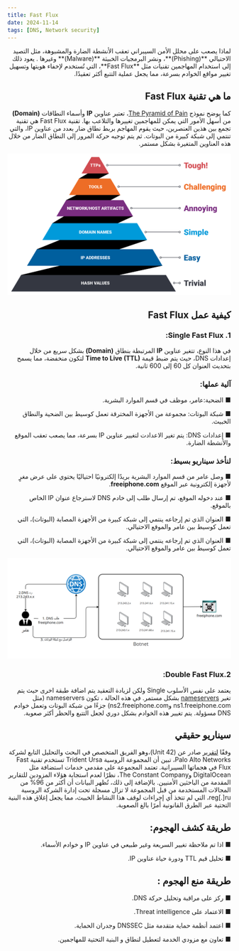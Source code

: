 ```yaml
---
title: Fast Flux
date: 2024-11-14 
tags: [DNS, Network security]
---
```

<div dir="rtl" markdown="1">
لماذا يصعب على محلل الأمن السيبراني تعقب الأنشطة الضارة والمشبوهة، مثل التصيد الاحتيالي **(Phishing)**، ونشر البرمجيات الخبيثة **(Malware)** وغيرها . يعود ذلك إلى استخدام المهاجمين تقنيات مثل **Fast Flux**، التي تُستخدم لإخفاء هويتها وتسهيل تغيير مواقع الخوادم بسرعة، مما يجعل عملية التتبع أكثر تعقيدًا.

## ما هي تقنية Fast Flux 
كما يوضح نموذج [The Pyramid of Pain](https://www.sans.org/tools/the-pyramid-of-pain/)، تعتبر عناوين **IP** وأسماء النطاقات **(Domain)** من أسهل الأمور التي يمكن للمهاجمين تغييرها والتلاعب بها. تقنية Fast Flux هي تقنية تجمع بين هذين العنصرين، حيث يقوم المهاجم بربط نطاق ضار بعدد من عناوين IP، والتي تنتمي إلى شبكة كبيرة من البوتات. ثم يتم توجيه حركة المرور إلى النطاق الضار من خلال هذه العناوين المتغيرة بشكل مستمر.


<img src="/assets/img/The_Pyramid_of_Pain.png" alt="The_Pyramid_of_Pain">

## كيفية عمل Fast Flux
### 1. Single Fast Flux:

في هذا النوع، تتغير عناوين **IP** المرتبطة بنطاق **(Domain)** بشكل سريع من خلال إعدادات DNS، حيث يتم ضبط قيمة **Time to Live (TTL)** لتكون منخفضة، مما يسمح بتحديث العنوان كل 60 إلى 600 ثانية.

### آلية عملها:
■ الضحية:عامر، موظف في قسم الموارد البشرية.

■ شبكة البوتات: مجموعة من الأجهزة المخترقة تعمل كوسيط بين الضحية والنطاق الخبيث.
  
■ إعدادات DNS: يتم تغير الاعدادت لتغيير عناوين IP بسرعة، مما يصعب تعقب الموقع والأنشطة الضارة.

### لنأخذ سيناريو بسيط:
 ■ وصل عامر من قسم الموارد البشرية بريدًا إلكترونيًا احتياليًا يحتوي على عرض مغرٍ لأجهزة إلكترونية عبر الموقع **freeiphone.com**.
 
 ■ عند دخوله الموقع، تم إرسال طلب إلى خادم DNS لاسترجاع عنوان IP الخاص بالموقع.
 
 ■ العنوان الذي تم إرجاعه ينتمي إلى شبكة كبيرة من الأجهزة المصابة (البوتات)، التي تعمل كوسيط بين عامر والموقع الاحتيالي.
 
 ■ العنوان الذي تم إرجاعه ينتمي إلى شبكة كبيرة من الأجهزة المصابة (البوتات)، التي تعمل كوسيط بين عامر والموقع الاحتيالي.
 


<img src="/assets/img/Amer_case.png" alt="Amer_case">

### 2.Double Fast Flux:
يعتمد على نفس الأسلوب Single  ولكن لزيادة التعقيد يتم  اضافة طبقة اخرى حيث يتم تغير [nameservers](https://en.wikipedia.org/wiki/Name_server) بشكل مستمر.
في هذه الحالة ، تكون nameservers (مثل ns1.freeiphone.com وns2.freeiphone.com) جزءًا من شبكة البوتات وتعمل خوادم DNS مسؤولة. يتم تغيير هذه الخوادم بشكل دوري لجعل التتبع والحظر أكثر صعوبة.

## سيناريو حقيقي

وفقًا [لتقرير](https://unit42.paloaltonetworks.com/trident-ursa/) صادر عن (Unit 42)،وهو الفريق المتخصص في البحث والتحليل التابع لشركة Palo Alto Networks، تبين أن المجموعة الروسية Trident Ursa تستخدم تقنية Fast Flux في هجماتها السيبرانية. تعتمد المجموعة على مقدمي خدمات استضافة مثل DigitalOcean وThe Constant Company، نظرًا لعدم استجابة هؤلاء المزودين للتقارير المقدمة من الباحثين الأمنيين. بالإضافة إلى ذلك، تُظهر البيانات أن أكثر من 96% من المجالات المستخدمة من قبل المجموعة لا تزال مسجلة تحت إدارة الشركة الروسية reg[.]ru، التي لم تتخذ أي إجراءات لوقف هذا النشاط الخبيث، مما يجعل إغلاق هذه البنية التحتية عبر الطرق القانونية أمرًا بالغ الصعوبة.



## طريقة كشف الهجوم:
■ اذا تم ملاحظة تغيير السريعة وغير طبيعي  في عناوين IP و خوادم الأسماء.

■ تحليل قيم TTL ودورة حياة عناوين IP.

## طريقة منع الهجوم :
■ ركز على مراقبة وتحليل حركة DNS.

■ الاعتماد على Threat intelligence.

■  اعتمد أنظمة حماية متقدمة مثل DNSSEC وجدران الحماية.

■ تعاون مع مزودي الخدمة لتعطيل لنطاق و البنية التحتية للمهاجمين.



 </div>
 
